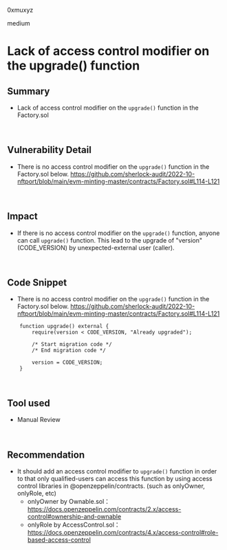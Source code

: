 0xmuxyz

medium

# Lack of access control modifier on the upgrade() function

## Summary
- Lack of access control modifier on the `upgrade()` function in the Factory.sol

<br>

## Vulnerability Detail
- There is no access control modifier on the `upgrade()` function in the Factory.sol below.
https://github.com/sherlock-audit/2022-10-nftport/blob/main/evm-minting-master/contracts/Factory.sol#L114-L121


<br>

## Impact
- If there is no access control modifier on the `upgrade()` function, anyone can call `upgrade()` function. This lead to the upgrade of "version" (CODE_VERSION) by unexpected-external user (caller).

<br>

## Code Snippet
- There is no access control modifier on the `upgrade()` function in the Factory.sol below.
https://github.com/sherlock-audit/2022-10-nftport/blob/main/evm-minting-master/contracts/Factory.sol#L114-L121
```solidity
    function upgrade() external {
        require(version < CODE_VERSION, "Already upgraded");

        /* Start migration code */
        /* End migration code */

        version = CODE_VERSION;
    }
```

<br>

## Tool used
- Manual Review

<br>

## Recommendation
- It should add an access control modifier to `upgrade()` function in order to that only qualified-users can access this function by using access control libraries in @openzeppelin/contracts. (such as onlyOwner, onlyRole, etc)
   - onlyOwner by Ownable.sol：https://docs.openzeppelin.com/contracts/2.x/access-control#ownership-and-ownable
   - onlyRole by AccessControl.sol：https://docs.openzeppelin.com/contracts/4.x/access-control#role-based-access-control